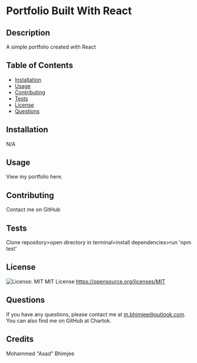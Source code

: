 
  # Portfolio Built With React

  ## Description

  A simple portfolio created with React

  ## Table of Contents

  * [Installation](#installation)
  * [Usage](#usage)
  * [Contributing](#contributing)
  * [Tests](#tests)
  * [License](#license)
  * [Questions](#questions)

  ## Installation

  N/A

  ## Usage

  View my portfolio here.

  ## Contributing

  Contact me on GitHub

  ## Tests

  Clone repository>open directory in terminal>install dependencies>run 'npm test'

  ## License

  ![License: MIT](https://img.shields.io/badge/License-MIT-yellow.svg)
  MIT License
  https://opensource.org/licenses/MIT

  ## Questions

  If you have any questions, please contact me at m.bhimjee@outlook.com.
  You can also find me on GitHub at Chartok.

  ## Credits

  Mohammed "Asad" Bhimjee
  